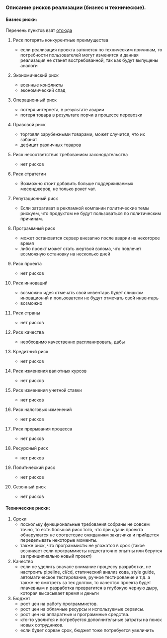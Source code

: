### Описание рисков реализации (бизнес и технические).

#### Бизнес риски:
Перечень пунктов взят [отсюда](https://vc.ru/flood/126700-20-biznes-riskov-o-kotoryh-vsegda-nuzhno-pomnit-rukovodstvu-kompanii)

1. Риск потерять конкурентные преимущества
   - если реализация проекта затянется по техническим причинам, то потребности пользователей могут изменится
   и данная реализация не станет востребованной, так как будут выпущены аналоги

2. Экономический риск
   - военные конфликты
   - экономический спад

3. Операционный риск
   - потеря интернета, в результате аварии 
   - потеря товара в результате порчи в процессе перевозки

4. Правовой риск
   - торговля зарубежными товарами, может случится, что их забанят
   - дефицит различных товаров

5. Риск несоответствия требованиям законодательства
   - нет рисков

6. Риск стратегии
   - Возможно стоит добавить больше поддерживаемых месенджеров, не только рокет чат.
   
7. Репутационный риск
   - Если затрагиват в рекламной компании политические темы рискуем, что продуктом не будут пользоваться по политическим причинам.

8. Программный риск
   - может остановится сервер внезапно после аварии на некоторое время
   - либо проект может стать жертвой взлома, что повлечет возможную остановку на несколько дней

9. Риск проекта
   - нет рисков

10. Риск инноваций
    - возможно идея отмечать свой инвентарь будет слишком иновационнй и пользователи не будут отмечать свой инвентарь
    - возможно

11. Риск страны
    - нет рисков

12. Риск качества
    - необходимо качественно распланировать, дабы 

13. Кредитный риск
    - нет рисков

14. Риск изменения валютных курсов
    - нет рисков

15. Риск изменения учетной ставки
    - нет рисков

16. Риск налоговых изменений
    - нет рисков

17. Риск прерывания процесса
    - нет рисков

18. Ресурсный риск
    - нет рисков

19. Политический риск
    - нет рисков

20. Сезонный риск
    - нет рисков


#### Технические риски:
1. Сроки 
   - поскольку функциональные требования собраны не совсем точно, 
   то есть большой риск того, что при сдачи проекта обнаружатся не соответсвие ожиданиям заказчика и прийдется переделывать некоторые моменты.
   - также риск, что программисты не уложатся в срок (такое возникает если программисты недостаточно опытны или берутся за принципиально новый проект)
2. Качество 
   - если не уделить вначале внимание процессу разработки, 
   не настроить pipeline, ci/cd, статический анализ кода, style guide, автоматическое тестирование, 
   ручное тестирование и т.д. а также не смотреть за тех долгом, то качество проекта будет плачевным и разработка превратится в глубокую черную дыру, которая высасывает время и деньги
3. Бюджет 
   - рост цен на работу программистов. 
   - рост цен на облачные ресурсы и используемые сервисы. 
   - рост цен на аппаратные и программные средства. 
   - кто-то уволится и потребуется дополнительные затраты на поиск новых сотрудников.
   - если будет сорван срок, бюджет тоже потребуется увеличить
